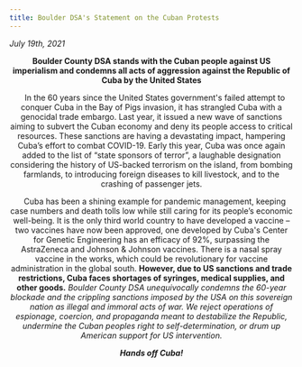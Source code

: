 ```yaml
---
title: Boulder DSA's Statement on the Cuban Protests
---
```


*July 19th, 2021*

<div align="center">

**Boulder County DSA stands with the Cuban people against US imperialism and condemns all acts of aggression against the Republic of Cuba by the United States**

&nbsp;&nbsp; In the 60 years since the United States government's failed attempt to conquer Cuba in the Bay of Pigs invasion, it has strangled Cuba with a genocidal trade embargo. Last year, it issued a new wave of sanctions aiming to subvert the Cuban economy and deny its people access to critical resources. These sanctions are having a devastating impact, hampering Cuba’s effort to combat COVID-19. Early this year, Cuba was once again added to the list of “state sponsors of terror”, a laughable designation considering the history of US-backed terrorism on the island, from bombing farmlands, to introducing foreign diseases to kill livestock, and to the crashing of passenger jets.

 &nbsp;&nbsp; Cuba has been a shining example for pandemic management, keeping case numbers and death tolls low while still caring for its people’s economic well-being. It is the only third world country to have developed a vaccine – two vaccines have now been approved, one developed by Cuba's Center for Genetic Engineering has an efficacy of 92%, surpassing the AstraZeneca and Johnson & Johnson vaccines. There is a nasal spray vaccine in the works, which could be revolutionary for vaccine administration in the global south. **However, due to US sanctions and trade restrictions, Cuba faces shortages of syringes, medical supplies, and other goods.** _Boulder County DSA unequivocally condemns the 60-year blockade and the crippling sanctions imposed by the USA on this sovereign nation as illegal and immoral acts of war. We reject operations of espionage, coercion, and propaganda meant to destabilize the Republic, undermine the Cuban peoples right to self-determination, or drum up American support for US intervention._

**_Hands off Cuba!_**

  </div>
